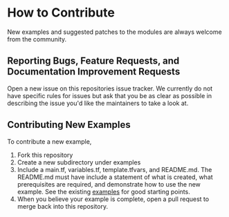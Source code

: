 # How to Contribute

New examples and suggested patches to the modules are always welcome from the community.

## Reporting Bugs, Feature Requests, and Documentation Improvement Requests
Open a new issue on this repositories issue tracker. We currently do not have specific rules for issues but ask that you be as clear as possible in describing the issue you'd like the maintainers to take a look at.

## Contributing New Examples
To contribute a new example,
1. Fork this repository
2. Create a new subdirectory under examples
3. Include a main.tf, variables.tf, template.tfvars, and README.md. The README.md must have include a statement of what is created, what prerequisites are required, and demonstrate how to use the new example. See the existing [examples](./examples) for good starting points.
4. When you believe your example is complete, open a pull request to merge back into this repository.


